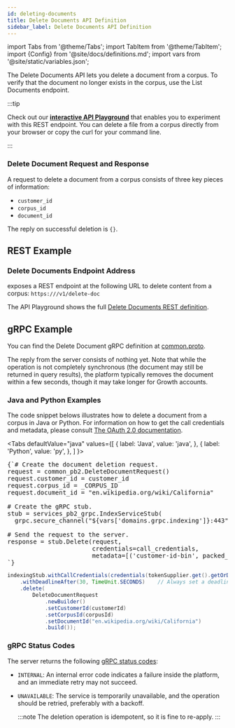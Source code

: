 ```yaml
---
id: deleting-documents
title: Delete Documents API Definition
sidebar_label: Delete Documents API Definition
---
```


import Tabs from '@theme/Tabs';
import TabItem from '@theme/TabItem';
import {Config} from '@site/docs/definitions.md';
import vars from '@site/static/variables.json';

The Delete Documents API lets you delete a document from a corpus. To verify 
that the document no longer exists in the corpus, use the List Documents endpoint.

:::tip

Check out our [**interactive API Playground**](/docs/1.0/rest-api/delete) that enables you
to experiment with this REST endpoint. You can delete a file from a corpus
directly from your browser or copy the curl for your command line.

:::

### Delete Document Request and Response

A request to delete a document from a corpus consists of three key pieces of 
information:
* `customer_id`
* `corpus_id`
* `document_id`

The reply on successful deletion is `{}`. 


## REST Example

### Delete Documents Endpoint Address

<Config v="names.product"/> exposes a REST endpoint at the following URL
to delete content from a corpus:
<code>https://<Config v="domains.rest.indexing"/>/v1/delete-doc</code>

The API Playground shows the full [Delete Documents REST definition](/docs/1.0/rest-api/delete).

## gRPC Example

You can find the Delete Document gRPC definition at [common.proto](https://github.com/vectara/protos/blob/main/common.proto).

The reply from the server consists of nothing yet. Note that while the 
operation is not completely synchronous (the document may still be returned 
in query results), the platform typically removes the document within a few 
seconds, though it may take longer for Growth accounts.

### Java and Python Examples

The code snippet belows illustrates how to delete a document from a corpus in Java or Python. For information
on how to get the call credentials and metadata, please consult
[The OAuth 2.0 documentation](/docs/1.0/learn/authentication/oauth-2).

<Tabs
  defaultValue="java"
  values={[
    { label: 'Java', value: 'java', },
    { label: 'Python', value: 'py', },
  ]
}>
<TabItem value="py">

<pre>
{`# Create the document deletion request.
request = common_pb2.DeleteDocumentRequest()
request.customer_id = customer_id
request.corpus_id = _CORPUS_ID
request.document_id = "en.wikipedia.org/wiki/California"

# Create the gRPC stub.
stub = services_pb2_grpc.IndexServiceStub(
  grpc.secure_channel("${vars['domains.grpc.indexing']}:443", grpc.ssl_channel_credentials()))

# Send the request to the server.
response = stub.Delete(request,
                       credentials=call_credentials,
                       metadata=[('customer-id-bin', packed_customer_id)])
`}
</pre>

</TabItem>
<TabItem value="java">

```java
indexingStub.withCallCredentials(credentials(tokenSupplier.get().getOrDie()))
    .withDeadlineAfter(30, TimeUnit.SECONDS)    // Always set a deadline.
    .delete(
        DeleteDocumentRequest
            .newBuilder()
            .setCustomerId(customerId)
            .setCorpusId(corpusId)
            .setDocumentId("en.wikipedia.org/wiki/California")
            .build());
```

</TabItem>
</Tabs>

### gRPC Status Codes

The server returns the following [gRPC status codes](https://grpc.github.io/grpc/core/md_doc_statuscodes.html):

- `INTERNAL`: An internal error code indicates a failure inside the platform, 
  and an immediate retry may not succeed.
- `UNAVAILABLE`: The service is temporarily unavailable, and the operation should be 
  retried, preferably with a backoff. 
  
  :::note
  The deletion operation is idempotent, so it is fine to re-apply.
  :::

